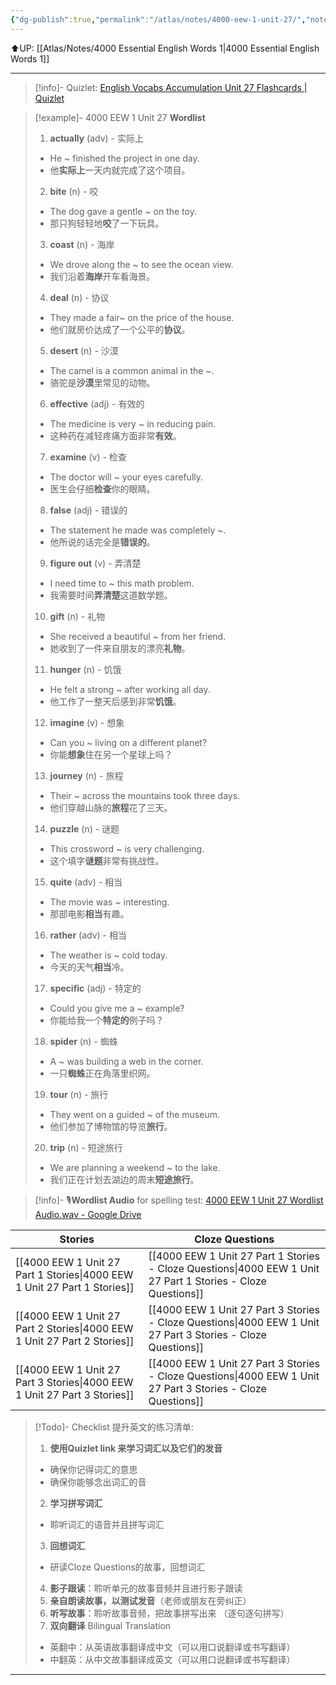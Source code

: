 ```yaml
---
{"dg-publish":true,"permalink":"/atlas/notes/4000-eew-1-unit-27/","noteIcon":""}
---
```


⬆️UP: [[Atlas/Notes/4000 Essential English Words 1\|4000 Essential English Words 1]]

---
> [!info]- Quizlet: [English Vocabs Accumulation Unit 27 Flashcards | Quizlet](https://quizlet.com/my/973958498/english-vocabs-accumulation-unit-27-flash-cards/?i=1vbzw5&x=1jqt)

> [!example]- 4000 EEW 1 Unit 27 **Wordlist**
> 1. **actually** (adv) - 实际上  
> 	- He ~ finished the project in one day.  
> 	- 他**实际上**一天内就完成了这个项目。  
> 2. **bite** (n) - 咬  
> 	- The dog gave a gentle ~ on the toy.  
> 	- 那只狗轻轻地**咬**了一下玩具。  
> 3. **coast** (n) - 海岸  
> 	- We drove along the ~ to see the ocean view.  
> 	- 我们沿着**海岸**开车看海景。  
> 4. **deal** (n) - 协议  
> 	- They made a fair~ on the price of the house.  
> 	- 他们就房价达成了一个公平的**协议**。  
> 5. **desert** (n) - 沙漠  
> 	- The camel is a common animal in the ~.  
> 	- 骆驼是**沙漠**里常见的动物。  
> 6. **effective** (adj) - 有效的  
> 	- The medicine is very ~ in reducing pain.  
> 	- 这种药在减轻疼痛方面非常**有效**。  
> 7. **examine** (v) - 检查  
> 	- The doctor will ~ your eyes carefully.  
> 	- 医生会仔细**检查**你的眼睛。  
> 8. **false** (adj) - 错误的  
> 	- The statement he made was completely ~.  
> 	- 他所说的话完全是**错误的**。  
> 9. **figure out** (v) - 弄清楚  
> 	- I need time to ~ this math problem.  
> 	- 我需要时间**弄清楚**这道数学题。  
> 10. **gift** (n) - 礼物  
> 	- She received a beautiful ~ from her friend.  
> 	- 她收到了一件来自朋友的漂亮**礼物**。  
> 11. **hunger** (n) - 饥饿  
> 	- He felt a strong ~ after working all day.  
> 	- 他工作了一整天后感到非常**饥饿**。  
> 12. **imagine** (v) - 想象  
> 	- Can you ~ living on a different planet?  
> 	- 你能**想象**住在另一个星球上吗？  
> 13. **journey** (n) - 旅程  
> 	- Their ~ across the mountains took three days.  
> 	- 他们穿越山脉的**旅程**花了三天。  
> 14. **puzzle** (n) - 谜题  
> 	- This crossword ~ is very challenging.  
> 	- 这个填字**谜题**非常有挑战性。  
> 15. **quite** (adv) - 相当  
> 	- The movie was ~ interesting.  
> 	- 那部电影**相当**有趣。  
> 16. **rather** (adv) - 相当  
> 	- The weather is ~ cold today.  
> 	- 今天的天气**相当**冷。  
> 17. **specific** (adj) - 特定的  
> 	- Could you give me a ~ example?  
> 	- 你能给我一个**特定的**例子吗？  
> 18. **spider** (n) - 蜘蛛  
> 	- A ~ was building a web in the corner.  
> 	- 一只**蜘蛛**正在角落里织网。  
> 19. **tour** (n) - 旅行  
> 	- They went on a guided ~ of the museum.  
> 	- 他们参加了博物馆的导览**旅行**。  
> 20. **trip** (n) - 短途旅行  
> 	- We are planning a weekend ~ to the lake.  
> 	- 我们正在计划去湖边的周末**短途旅行**。  


> [!info]- 🎙️**Wordlist Audio** for spelling test: [4000 EEW 1 Unit 27 Wordlist Audio.wav - Google Drive](https://drive.google.com/file/d/1hi65mjZltK8zcTy2t54pD1fQz24zh63K/view?usp=drive_link)

| Stories                               | Cloze Questions                                         |
| ------------------------------------- | ------------------------------------------------------- |
| [[4000 EEW 1 Unit 27 Part 1 Stories\|4000 EEW 1 Unit 27 Part 1 Stories]] | [[4000 EEW 1 Unit 27 Part 1 Stories - Cloze Questions\|4000 EEW 1 Unit 27 Part 1 Stories - Cloze Questions]] |
| [[4000 EEW 1 Unit 27 Part 2 Stories\|4000 EEW 1 Unit 27 Part 2 Stories]] | [[4000 EEW 1 Unit 27 Part 3 Stories - Cloze Questions\|4000 EEW 1 Unit 27 Part 3 Stories - Cloze Questions]] |
| [[4000 EEW 1 Unit 27 Part 3 Stories\|4000 EEW 1 Unit 27 Part 3 Stories]] | [[4000 EEW 1 Unit 27 Part 3 Stories - Cloze Questions\|4000 EEW 1 Unit 27 Part 3 Stories - Cloze Questions]] |

> [!Todo]- Checklist 提升英文的练习清单:
> 1. **使用Quizlet link 来学习词汇以及它们的发音** 
>	- 确保你记得词汇的意思 
>	- 确保你能够念出词汇的音 
> 2. **学习拼写词汇** 
>	- 聆听词汇的语音并且拼写词汇 
> 3. **回想词汇**
>	- 研读Cloze Questions的故事，回想词汇 
> 4. **影子跟读**：聆听单元的故事音频并且进行影子跟读 
> 5. **亲自朗读故事，以测试发音**（老师或朋友在旁纠正）
> 6. **听写故事**：聆听故事音频，把故事拼写出来 （逐句逐句拼写）
> 7. **双向翻译** Bilingual Translation 
>	- 英翻中：从英语故事翻译成中文（可以用口说翻译或书写翻译）
>	- 中翻英：从中文故事翻译成英文（可以用口说翻译或书写翻译）

---
